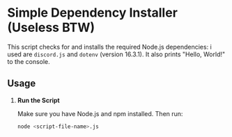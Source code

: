 # Simple Dependency Installer (Useless BTW)

This script checks for and installs the required Node.js dependencies: i used are `discord.js` and `dotenv` (version 16.3.1). It also prints "Hello, World!" to the console.

## Usage

1. **Run the Script**

   Make sure you have Node.js and npm installed. Then run:

   ```bash
   node <script-file-name>.js
